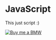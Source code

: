 # JavaScript
This just script :)

[![Buy me a BMW](https://i.postimg.cc/wBhck2r3/Buy-me-a-BMW.png)](https://configure.bmw.co.uk/en_GB/configid/e28zncx9)
